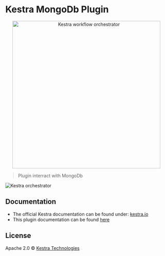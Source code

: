 # Kestra MongoDb Plugin

<p align="center">
  <img width="460" src="https://kestra.io/logo.svg"  alt="Kestra workflow orchestrator" />
</p>

> Plugin interract with MongoDb

![Kestra orchestrator](https://kestra.io/ui.gif)

## Documentation
* The official Kestra documentation can be found under: [kestra.io](https://kestra.io)
* This plugin documentation can be found [here](https://kestra.io/plugins/plugin-mongodb/)


## License
Apache 2.0 © [Kestra Technologies](https://kestra.io)
